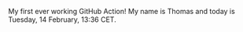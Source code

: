 My first ever working GitHub Action!
My name is Thomas and today is Tuesday, 14 February, 13:36 CET. 
